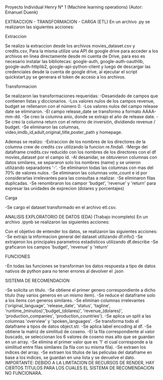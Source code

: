 Proyecto Individual Henry N° 1 (Machine learning operations) (Autor: Emanuel Duenk)

EXTRACCION - TRANSFORMACION - CARGA (ETL)
En un archivo .py se realizaron las siguientes acciones:

Extraccion

Se realizo la extraccion desde los archivos movies_dataset.csv y credits.csv, Para la misma
utilize una API de google drive para acceder a los archivos en linea directamente desde mi
cuenta de Drive, para eso es necesario instalar las bibliotecas: google-auth, google-auth-oauthlib, google-auth-httplib2, google-api-python-client y luego de descargar las credenciales desde la cuenta de google drive, al ejecutar el script quickstart.py se generara el token de acceso a los archivos.

Transformacion

Se realizaron las transformaciones requeridas:
-Desanidado de campos que contienen listas y diccionarios.
-Los valores nulos de los campos revenue, budget se rellenaron con el número 0.
-Los valores nulos del campo release date se eliminaron.
-El campo release_date se transformo a formato AAAA-mm-dd.
-Se creo la columna anio, donde se extrajo el año de release date.
-Se creo la columna return con el retorno de inversión, dividiendo revenue / budget.
-Se eliminaron las columnas, video,imdb_id,adult,original_title,poster_path y homepage.

Ademas se realizo:
-Extraccion de los nombres de los directores de la columna crew de credits csv utilizando la funcion re.findall.
-Merge del dataframe credits.csv reducido con los nombres de los directores con el df movies_dataset por el campo id.
-Al desanidar, se obtuvieron columnas con datos similares, se separaron solo los nombres (name) y se unieron utilizando separadores '-'.
-Se eliminaron todas las columnas con mas del 70% de valores nulos.
-Se eliminaron las columnas vote_count e id por considerarlas irrelevantes para las consultas a realizar.
-Se eliminaron filas duplicadas.
-Se renombraron los campor 'budget', 'revenue' y 'return' para expresar las unidades de exprecion (dolares y porcentajes)

Carga

-Se cargo el dataset transformado en el archivo etl.csv.

ANALISIS EXPLORATORIO DE DATOS (EDA) (Trabajo incompleto)
En un archivo .ipynb se realizaron las siguientes acciones:

Con el objetivo de entender los datos, se realizaron las siguientes acciones:
-Se extrajo la informacion general del dataset utilizando df.info()
-Se extrajeron los principales parametros estadisticos utilizando df.describe
-Se graficaron los campos 'budget', 'revenue' y 'return'

FUNCIONES

-En todas las funciones se transforman los datos respuesta a tipo de datos nativos de python para no tener errores al devolver el .json

SISTEMA DE RECOMENDACION

-Se solicita un titulo.
-Se obtiene el primer genero correspondiente a dicho titulo (hay varios generos en un mismo item). 
-Se reduce el dataframe solo a los items con generos similares. 
-Se eliminan columnas irrelevantes ('original_language', 'release_date', 'status', 'tagline', 'runtime_(minutos)','budget_(dolares)', 'revenue_(dolares)', 'production_companies', 'production_countries'). 
-Se aplica un split a las columnas 'overview' y 'spoken_languages'.
-Se transforma todo el dataframe a tipos de datos object.str.
-Se aplica label encoding al df.
-Se obtiene la matriz de similitud de coseno.
-El la fila correspondiente al valor buscado, se seleccionan los 6 valores de coseno mas alto que se guardan en un array.
-Se elimina el primer valor que es '1' el cual corresponde a la similitud entre filas similares (la fila con su misma fila).
-Se extraen los indices del array.
-Se extraen los titulos de las peliculas del dataframe en base a los indices, se guardan en una lista y se devuelve el dato.
IMPORTANTE: DEBIDO A LA LIMITACION DE RECURSOS DE RENDER, HAY CIERTOS TITULOS PARA LOS CUALES EL SISTEMA DE RECOMENDACION NO FUNCIONARA.


